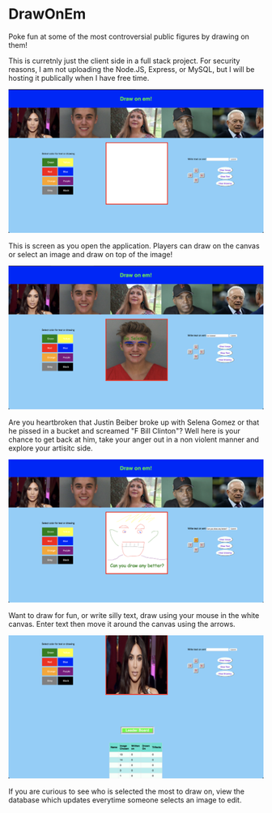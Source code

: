 # DrawOnEm
Poke fun at some of the most controversial public figures by drawing on them! 

This is curretnly just the client side in a full stack project. For security reasons, I am not uploading the Node.JS, Express, or MySQL, but I will be hosting it publically when I have free time. 

![](example_images/load_screen.png)

This is screen as you open the application. Players can draw on the canvas or select an image and draw on top of the image! 

![](example_images/draw_beiber.png)

Are you heartbroken that Justin Beiber broke up with Selena Gomez or that he pissed in a bucket and screamed "F Bill Clinton"? Well here is your chance to get back at him, take your anger out in a non violent manner and explore your artisitc side. 

![](example_images/my_drawing.png)

Want to draw for fun, or write silly text, draw using your mouse in the white canvas. Enter text then move it around the canvas using the arrows. 

![](example_images/database.png)

If you are curious to see who is selected the most to draw on, view the database which updates everytime someone selects an image to edit. 
